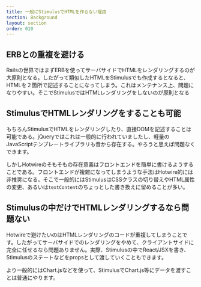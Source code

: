 ```yaml
---
title: 一般にStimulusでHTMLを作らない理由
section: Background
layout: section
order: 010
---
```


## ERBとの重複を避ける

Railsの世界ではまずERBを使ってサーバサイドでHTMLをレンダリングするのが大原則となる。したがって類似したHTMLをStimulusでも作成するとなると、HTMLを２箇所で記述することになってしまう。これはメンテナンス上、問題になりやすい。そこでStimulusではHTMLレンダリングをしないのが原則となる

## StimulusでHTMLレンダリングをすることも可能

もちろんStimulusでHTMLをレンダリングしたり、直接DOMを記述することは可能である。jQueryではこれは一般的に行われていましたし、軽量のJavaScriptテンプレートライブラリも昔から存在する。やろうと思えば問題なくできます。

しかしHotwireのそもそもの存在意義はフロントエンドを簡単に書けるようすることである。フロントエンドが複雑になってしまうような手法はHotwire的には非推奨になる。そこで一般的にはStimulusはCSSクラスの切り替えやHTML属性の変更、あるいは`textContent`のちょっとした書き換えに留めることが多い。

## Stimulusの中だけでHTMLレンダリングするなら問題ない

Hotwireで避けたいのはHTMLレンダリングのコードが重複してしまうことです。したがってサーバサイドでのレンダリングをやめて、クライアントサイドに完全に任せるなら問題ありません。実際、Stimulusの中でReact/JSXを書き、Stimulusのステートなどをpropsとして渡していくこともできます。

より一般的にはChart.jsなどを使って、StimulusでChart.js等にデータを渡すことは普通にやります。
